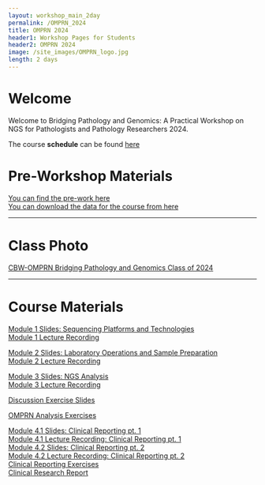 ```yaml
---
layout: workshop_main_2day
permalink: /OMPRN_2024
title: OMPRN 2024
header1: Workshop Pages for Students
header2: OMPRN 2024
image: /site_images/OMPRN_logo.jpg
length: 2 days
---
```


# Welcome <a id="welcome"></a>  

Welcome to Bridging Pathology and Genomics: A Practical Workshop on NGS for Pathologists and Pathology Researchers 2024.  

The course **schedule** can be found [here](https://bioinformaticsdotca.github.io/OMPRN_2024_schedule)


# Pre-Workshop Materials <a id="preworkshop"></a>

[You can find the pre-work here](https://forms.gle/oAHxJ3B4Nh8A6XQT9)  
[You can download the data for the course from here](https://drive.google.com/drive/folders/17o8Z1PQUGrf0I8mXe82L6sjNiqdjre2I)  


***

# Class Photo

[CBW-OMPRN Bridging Pathology and Genomics Class of 2024](https://drive.google.com/file/d/1cygbx7sTkW5-WaZanX-pvbFuRmtBn2Wr/view?usp=sharing)  

***

# Course Materials

[Module 1 Slides: Sequencing Platforms and Technologies](https://drive.google.com/file/d/1r9hzIvPXYLLPJ-kx9kTrkvs_3KDU-wrq/view?usp=drive_link)  
[Module 1 Lecture Recording](https://youtu.be/poTMfEiUC8E)  

[Module 2 Slides: Laboratory Operations and Sample Preparation](https://drive.google.com/file/d/1ULHQ3i_4K1pxtZDLjHp6MNlP2ERoiAY7/view?usp=drive_link)  
[Module 2 Lecture Recording](https://youtu.be/DK4_LR2jm6Q)  

[Module 3 Slides: NGS Analysis](https://drive.google.com/file/d/11Ce2wKUm-QSeAZAATvHSzGgvroli0Sya/view?usp=drive_link)  
[Module 3 Lecture Recording](https://youtu.be/N1jXdejkDZs)  

[Discussion Exercise Slides](https://drive.google.com/file/d/1sNadI6qV3F4qquk6TuUtE_eJdrN-P4MO/view?usp=drive_link)  

[OMPRN Analysis Exercises](https://docs.google.com/document/d/e/2PACX-1vSQffBTLi-SNqhXkJzO48__7ywx5DkgyokR9EwTJiQCQYq7kVjalxt6t7prm1uyE-_MPuihIG22UebM/pub)  

[Module 4.1 Slides: Clinical Reporting pt. 1](https://drive.google.com/file/d/1Dh4dXQfpH5W3_eQBnix4F1is4HzrN7UY/view?usp=drive_link)  
[Module 4.1 Lecture Recording: Clinical Reporting pt. 1](https://youtu.be/LWjhXL9mCBA)  
[Module 4.2 Slides: Clinical Reporting pt. 2](https://drive.google.com/file/d/11n2EjMQeQ3IepN1b9NbOy-qc8MljKR5v/view?usp=drive_link)  
[Module 4.2 Lecture Recording: Clinical Reporting pt. 2](https://youtu.be/WMP_8RTiv40)  
[Clinical Reporting Exercises](https://docs.google.com/document/d/1JpocfdnmDgvm2aoo5UVwXEVxY3S73L9bnCdjD7_RW6k/edit?usp=drive_link)   
[Clinical Research Report](https://drive.google.com/file/d/1hQ7DWCqFRBMcFpoDIAUTOEPNbRLAL0XH/view?usp=drive_link)  
